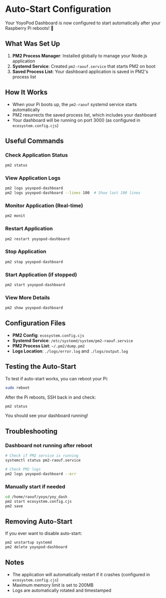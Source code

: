 # Auto-Start Configuration

Your YoyoPod Dashboard is now configured to start automatically after your Raspberry Pi reboots! 🎉

## What Was Set Up

1. **PM2 Process Manager**: Installed globally to manage your Node.js application
2. **Systemd Service**: Created `pm2-raouf.service` that starts PM2 on boot
3. **Saved Process List**: Your dashboard application is saved in PM2's process list

## How It Works

- When your Pi boots up, the `pm2-raouf` systemd service starts automatically
- PM2 resurrects the saved process list, which includes your dashboard
- Your dashboard will be running on port 3000 (as configured in `ecosystem.config.cjs`)



## Useful Commands

### Check Application Status
```bash
pm2 status
```

### View Application Logs
```bash
pm2 logs yoyopod-dashboard
pm2 logs yoyopod-dashboard --lines 100  # Show last 100 lines
```

### Monitor Application (Real-time)
```bash
pm2 monit
```

### Restart Application
```bash
pm2 restart yoyopod-dashboard
```

### Stop Application
```bash
pm2 stop yoyopod-dashboard
```

### Start Application (if stopped)
```bash
pm2 start yoyopod-dashboard
```

### View More Details
```bash
pm2 show yoyopod-dashboard
```

## Configuration Files

- **PM2 Config**: `ecosystem.config.cjs`
- **Systemd Service**: `/etc/systemd/system/pm2-raouf.service`
- **PM2 Process List**: `~/.pm2/dump.pm2`
- **Logs Location**: `./logs/error.log` and `./logs/output.log`

## Testing the Auto-Start

To test if auto-start works, you can reboot your Pi:
```bash
sudo reboot
```

After the Pi reboots, SSH back in and check:
```bash
pm2 status
```

You should see your dashboard running!

## Troubleshooting

### Dashboard not running after reboot
```bash
# Check if PM2 service is running
systemctl status pm2-raouf.service

# Check PM2 logs
pm2 logs yoyopod-dashboard --err
```

### Manually start if needed
```bash
cd /home/raouf/yoyo/yoy_dash
pm2 start ecosystem.config.cjs
pm2 save
```

## Removing Auto-Start

If you ever want to disable auto-start:
```bash
pm2 unstartup systemd
pm2 delete yoyopod-dashboard
```

## Notes

- The application will automatically restart if it crashes (configured in `ecosystem.config.cjs`)
- Maximum memory limit is set to 200MB
- Logs are automatically rotated and timestamped



